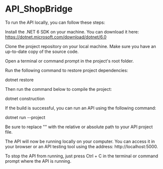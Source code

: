 # API_ShopBridge

To run the API locally, you can follow these steps:

Install the .NET 6 SDK on your machine. You can download it here: https://dotnet.microsoft.com/download/dotnet/6.0

Clone the project repository on your local machine. Make sure you have an up-to-date copy of the source code.

Open a terminal or command prompt in the project's root folder.

Run the following command to restore project dependencies:

dotnet restore

Then run the command below to compile the project:


dotnet construction

If the build is successful, you can run an API using the following command:


dotnet run --project <path to project>

Be sure to replace "<path to project>" with the relative or absolute path to your API project file.

The API will now be running locally on your computer. You can access it in your browser or an API testing tool using the address: http://localhost:5000.

To stop the API from running, just press Ctrl + C in the terminal or command prompt where the API is running.
